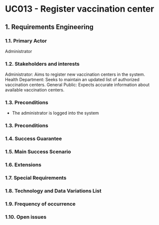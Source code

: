 # UC013 - Register vaccination center

## 1. Requirements Engineering

### 1.1. Primary Actor
Administrator

### 1.2. Stakeholders and interests
Administrator: Aims to register new vaccination centers in the system.
Health Department: Seeks to maintain an updated list of authorized vaccination centers.
General Public: Expects accurate information about available vaccination centers.

### 1.3. Preconditions
- The administrator is logged into the system

### 1.3. Preconditions

### 1.4. Success Guarantee


### 1.5. Main Success Scenario

### 1.6. Extensions

### 1.7. Special Requirements

### 1.8. Technology and Data Variations List

### 1.9. Frequency of occurrence

### 1.10. Open issues